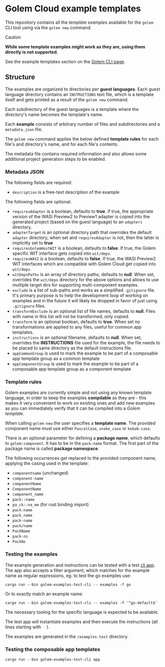 # Golem Cloud example templates

This repository contains all the *template examples* available for the `golem` CLI tool using via the `golem new` command.

> [!CAUTION]
> **While some template examples might work as they are, using them directly is not supported.**

See the example templates section on the [Golem CLI page](https://www.golem.cloud/learn/golem-cli).

## Structure

The examples are organized to directories per **guest languages**. Each guest language directory contains an `INSTRUCTIONS` text file, which is a template itself and gets printed as a result of the `golem new` command.

Each subdirectory of the guest languages is a template where the directory's name becomes the template's name.

Each **example** consists of arbitrary number of files and subdirectories and a `metadata.json` file.

The `golem new` command applies the below defined **template rules** for each file's and directory's name, and for each file's contents.

The metadata file contains required information and also allows some additional project generation steps to be enabled.

### Metadata JSON
The following fields are required:

- `description` is a free-text description of the example

The following fields are optional:

- `requiresAdapter` is a boolean, defaults to **true**. If true, the appropriate version of the WASI Preview2 to Preview1 adapter is copied into the generated project (based on the guest language) to an `adapters` directory.
- `adapterTarget` is an optional directory path that overrides the default `adapter` directory, when set and `requiresAdapter` is not, then the latter is implicitly set to **true**
- `requiresGolemHostWIT` is a boolean, defaults to **false**. If true, the Golem specific WIT interface gets copied into `wit/deps`.
- `requiresWASI` is a boolean, defaults to **false**. If true, the WASI Preview2 WIT interfaces which are compatible with Golem Cloud get copied into `wit/deps`.
- `witDepsPaths` is an array of directory paths, defaults to **null**. When set, overrides the `wit/deps` directory for the above options and allows to use multiple target dirs for supporting multi-component examples.
- `exclude` is a list of sub-paths and works as a simplified `.gitignore` file. It's primary purpose is to help the development loop of working on examples and in the future it will likely be dropped in favor of just using `.gitignore` files.
- `transformExclude` is an optional list of file names, defaults to **null**. Files with name in this list will not be transformed, only copied.
- `transform` is an optional boolean, defaults to **true**. When set no transformations are applied to any files, useful for common app templates.
- `instructions` is an optional filename, defaults to **null**. When set, overrides the __INSTRUCTIONS__ file used for the example, the file needs to be placed to same directory as the default instructions file.
- `appCommonGroup` is used to mark the example to be part of a composable app template group as a common template
- `appComponentGroup` is used to mark the example to be part of a composable app template group as a component template

### Template rules

Golem examples are currently simple and not using any known template language, in order to keep the examples **compilable** as they are - this makes it very convenient to work on existing ones and add new examples as you can immediately verify that it can be compiled into a _Golem template_.

When calling `golem-new` the user specifies a **template name**. The provided component name must use either `PascalCase`, `snake_case` or `kebab-case`.

There is an optional parameter for defining a **package name**, which defaults to `golem:component`. It has to be in the `pack:name` format. The first part of the package name is called **package namespace**.

The following occurrences get replaced to the provided component name, applying the casing used in the template:
- `componentname` (unchanged)
- `component-name`
- `componentName`
- `ComponentName`
- `component_name`
- `pack::name`
- `pa_ck::na_me` (for rust binding import)
- `pack:name`
- `pack_name`
- `pack-name`
- `pack/name`
- `PackName`
- `pack-ns`
- `PackNs`

### Testing the examples
The example generation and instructions can be tested with a test [cli app](/src/test/main.rs).
The app also accepts a filter argument, which matches for the example name as regular expressions, eg. to test the go examples use:

```shell
cargo run --bin golem-examples-test-cli -- examples -f go
```

Or to exactly match an example name:

```shell
cargo run --bin golem-examples-test-cli -- examples -f '^go-default$'
```

The necessary tooling for the specific language is expected to be available.

The test app will instantiate examples and then execute the instructions (all lines starting with `  `).

The examples are generated in the `/examples-test` directory.

### Testing the composable app templates

```shell
cargo run --bin golem-examples-test-cli app
```
